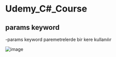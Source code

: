 # Udemy_C#_Course
## params keyword
-params keyword paremetrelerde bir kere kullanılır

![image](https://github.com/ramazankucukkoc/Udemy_C-sharp_Course/assets/79471806/e90ee629-6fad-4b60-b833-a480ac047f96)
